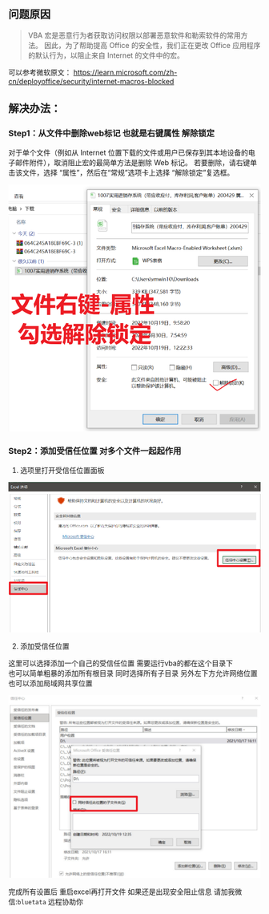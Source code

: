 ## 问题原因


> VBA 宏是恶意行为者获取访问权限以部署恶意软件和勒索软件的常用方法。 因此，为了帮助提高 Office 的安全性，我们正在更改 Office 应用程序的默认行为，以阻止来自 Internet 的文件中的宏。

可以参考微软原文：
https://learn.microsoft.com/zh-cn/deployoffice/security/internet-macros-blocked


## 解决办法：

### Step1：从文件中删除web标记 也就是右键属性 解除锁定


对于单个文件（例如从 Internet 位置下载的文件或用户已保存到其本地设备的电子邮件附件），取消阻止宏的最简单方法是删除 Web 标记。 若要删除，请右键单击该文件，选择 “属性”，然后在“常规”选项卡上选择 “解除锁定”复选框。

![Alt text](../doc/source/images/trouble-shootings/macro_be_disabled/macro_was_disabled_2.jpg)


### Step2：添加受信任位置 对多个文件一起起作用

1. 选项里打开受信任位置面板

![Alt text](../doc/source/images/trouble-shootings/macro_be_disabled/macro_was_disabled_3.jpg)


2. 添加受信任位置

这里可以选择添加一个自己的受信任位置 需要运行vba的都在这个目录下    
也可以简单粗暴的添加所有根目录 同时选择所有子目录 另外左下方允许网络位置    
也可以添加局域网共享位置 


![Alt text](../doc/source/images/trouble-shootings/macro_be_disabled/macro_was_disabled_4.jpg)


完成所有设置后 重启excel再打开文件
如果还是出现安全阻止信息 请加我微信:`bluetata` 远程协助你